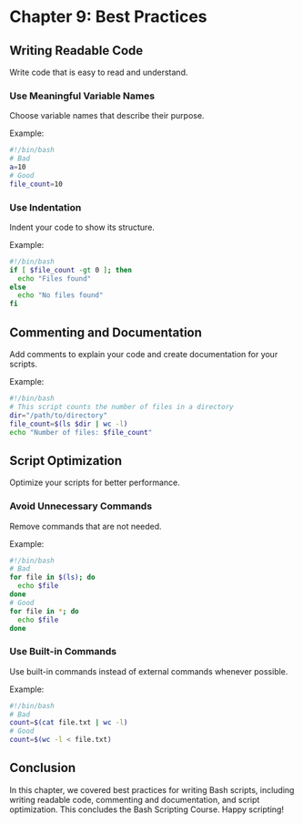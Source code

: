 # Chapter 9: Best Practices

## Writing Readable Code
Write code that is easy to read and understand.

### Use Meaningful Variable Names
Choose variable names that describe their purpose.

Example:
```bash
#!/bin/bash
# Bad
a=10
# Good
file_count=10
```

### Use Indentation
Indent your code to show its structure.

Example:
```bash
#!/bin/bash
if [ $file_count -gt 0 ]; then
  echo "Files found"
else
  echo "No files found"
fi
```

## Commenting and Documentation
Add comments to explain your code and create documentation for your scripts.

Example:
```bash
#!/bin/bash
# This script counts the number of files in a directory
dir="/path/to/directory"
file_count=$(ls $dir | wc -l)
echo "Number of files: $file_count"
```

## Script Optimization
Optimize your scripts for better performance.

### Avoid Unnecessary Commands
Remove commands that are not needed.

Example:
```bash
#!/bin/bash
# Bad
for file in $(ls); do
  echo $file
done
# Good
for file in *; do
  echo $file
done
```

### Use Built-in Commands
Use built-in commands instead of external commands whenever possible.

Example:
```bash
#!/bin/bash
# Bad
count=$(cat file.txt | wc -l)
# Good
count=$(wc -l < file.txt)
```

## Conclusion
In this chapter, we covered best practices for writing Bash scripts, including writing readable code, commenting and documentation, and script optimization. This concludes the Bash Scripting Course. Happy scripting!

